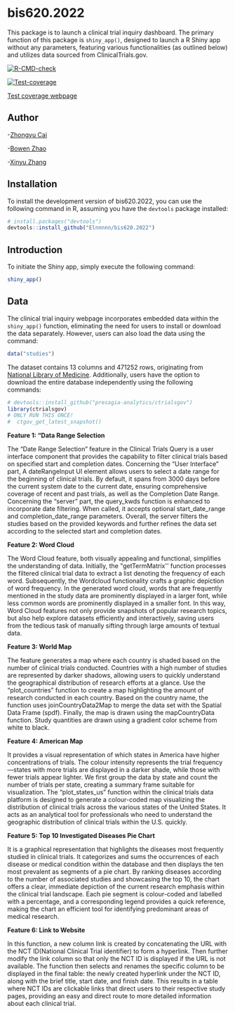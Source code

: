 # bis620.2022

This package is to launch a clinical trial inquiry dashboard. The primary function of this package is `shiny_app()`, designed to launch a R Shiny app without any parameters, featuring various functionalities (as outlined below) and utilizes data sourced from ClinicalTrials.gov.
<!-- badges: start -->
[![R-CMD-check](https://github.com/Elnnnnn/bis620.2022/actions/workflows/R-CMD-check.yml/badge.svg)](https://github.com/Elnnnnn/bis620.2022/actions/workflows/R-CMD-check.yml)
<!-- badges: end -->

<!-- badges: start -->
[![Test-coverage](https://github.com/Elnnnnn/bis620.2022/actions/workflows/test-coverage.yaml/badge.svg)](https://github.com/Elnnnnn/bis620.2022/actions/workflows/test-coverage.yaml)
<!-- badges: end -->

[Test coverage webpage](https://app.codecov.io/gh/Elnnnnn/bis620.2022/tree/main/R)

## Author
-[Zhongyu Cai](https://github.com/ZoeyCai2001)  

-[Bowen Zhao](https://github.com/bowenwen)  

-[Xinyu Zhang](https://github.com/Elnnnnn)

## Installation

To install the development version of bis620.2022, you can use the following command in R, assuming you have the `devtools` package installed:

```r
# install.packages("devtools")
devtools::install_github("Elnnnnn/bis620.2022")
```

## Introduction



To initiate the Shiny app, simply execute the following command:

```r
shiny_app()
```

## Data

The clinical trial inquiry webpage incorporates embedded data within the `shiny_app()` function, eliminating the need for users to install or download the data separately. However, users can also load the data using the command:

```r
data("studies")
```

The dataset contains 13 columns and 471252 rows, originating from [National Library of Medicine](https://clinicaltrials.gov/). Additionally, users have the option to download the entire database independently using the following commands:

```r
# devtools::install_github("presagia-analytics/ctrialsgov")
library(ctrialsgov) 
# ONLY RUN THIS ONCE!
#  ctgov_get_latest_snapshot()
```


**Feature 1: “Data Range Selection**

The “Date Range Selection” feature in the Clinical Trials Query is a user interface component that provides the capability to filter clinical trials based on specified start and completion dates. Concerning the “User Interface” part, A dateRangeInput UI element allows users to select a date range for the beginning of clinical trials. By default, it spans from 3000 days before the current system date to the current date, ensuring comprehensive coverage of recent and past trials, as well as the Completion Date Range. Concerning the “server” part, the query_kwds function is enhanced to incorporate date filtering. When called, it accepts optional start_date_range and completion_date_range parameters. Overall, the server filters the studies based on the provided keywords and further refines the data set according to the selected start and completion dates.


**Feature 2: Word Cloud**

The Word Cloud feature, both visually appealing and functional, simplifies the understanding of data. Initially, the "getTermMatrix'' function processes the filtered clinical trial data to extract a list denoting the frequency of each word. Subsequently, the Wordcloud functionality crafts a graphic depiction of word frequency. In the generated word cloud, words that are frequently mentioned in the study data are prominently displayed in a larger font, while less common words are prominently displayed in a smaller font. In this way, Word Cloud features not only provide snapshots of popular research topics, but also help explore datasets efficiently and interactively, saving users from the tedious task of manually sifting through large amounts of textual data.


**Feature 3: World Map**

The feature generates a map where each country is shaded based on the number of clinical trials conducted. Countries with a high number of studies are represented by darker shadows, allowing users to quickly understand the geographical distribution of research efforts at a glance. Use the “plot_countries” function to create a map highlighting the amount of research conducted in each country. Based on the country name, the function uses joinCountryData2Map to merge the data set with the Spatial Data Frame (spdf). Finally, the map is drawn using the mapCountryData function. Study quantities are drawn using a gradient color scheme from white to black.


**Feature 4: American Map**

It provides a visual representation of which states in America have higher concentrations of trials. The colour intensity represents the trial frequency—states with more trials are displayed in a darker shade, while those with fewer trials appear lighter. We first group the data by state and count the number of trials per state, creating a summary frame suitable for visualization. The “plot_states_us” function within the clinical trials data platform is designed to generate a colour-coded map visualizing the distribution of clinical trials across the various states of the United States. It acts as an analytical tool for professionals who need to understand the geographic distribution of clinical trials within the U.S. quickly.


**Feature 5: Top 10 Investigated Diseases Pie Chart**

 It is a graphical representation that highlights the diseases most frequently studied in clinical trials. It categorizes and sums the occurrences of each disease or medical condition within the database and then displays the ten most prevalent as segments of a pie chart. By ranking diseases according to the number of associated studies and showcasing the top 10, the chart offers a clear, immediate depiction of the current research emphasis within the clinical trial landscape. Each pie segment is colour-coded and labelled with a percentage, and a corresponding legend provides a quick reference, making the chart an efficient tool for identifying predominant areas of medical research.


**Feature 6: Link to Website**

In this function, a new column link is created by concatenating the URL with the NCT ID(National Clinical Trial identifier) to form a hyperlink. Then further modify the link column so that only the NCT ID is displayed if the URL is not available. The function then selects and renames the specific column to be displayed in the final table: the newly created hyperlink under the NCT ID, along with the brief title, start date, and finish date. This results in a table where NCT IDs are clickable links that direct users to their respective study pages, providing an easy and direct route to more detailed information about each clinical trial.





